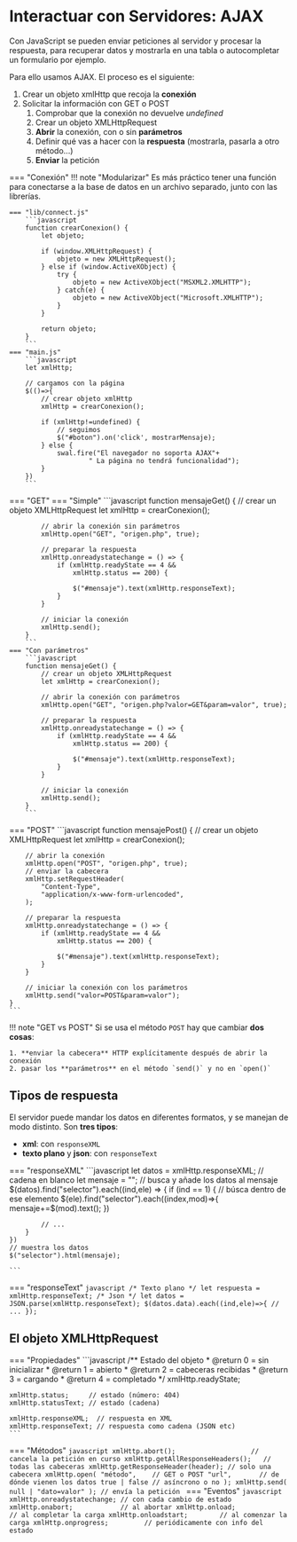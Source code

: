 # Interactuar con Servidores: AJAX

Con JavaScript se pueden enviar peticiones al servidor y procesar la respuesta, para recuperar datos y mostrarla en una tabla o autocompletar un formulario por ejemplo.

Para ello usamos AJAX. El proceso es el siguiente:

1. Crear un objeto xmlHttp que recoja la **conexión**
2. Solicitar la información con GET o POST
    1. Comprobar que la conexión no devuelve _undefined_
    2. Crear un objeto XMLHttpRequest
    3. **Abrir** la conexión, con o sin **parámetros**
    4. Definir qué vas a hacer con la **respuesta** (mostrarla, pasarla a otro método...)
    5. **Enviar** la petición

=== "Conexión"
    !!! note "Modularizar"
        Es más práctico tener una función para conectarse a la base de datos en un archivo separado, junto con las librerías.

    === "lib/connect.js"
        ```javascript
        function crearConexion() {
            let objeto;

            if (window.XMLHttpRequest) {
                objeto = new XMLHttpRequest();
            } else if (window.ActiveXObject) {
                try {
                    objeto = new ActiveXObject("MSXML2.XMLHTTP");
                } catch(e) {
                    objeto = new ActiveXObject("Microsoft.XMLHTTP");
                }
            }

            return objeto;
        }
        ```
    === "main.js"
        ```javascript
        let xmlHttp;

        // cargamos con la página
        $(()=>{
            // crear objeto xmlHttp
            xmlHttp = crearConexion();

            if (xmlHttp!=undefined) {
                // seguimos
                $("#boton").on('click', mostrarMensaje);
            } else {
                swal.fire("El navegador no soporta AJAX"+
                        " La página no tendrá funcionalidad");
            }
        })
        ```
=== "GET"
    === "Simple"
        ```javascript
        function mensajeGet() {
            // crear un objeto XMLHttpRequest
            let xmlHttp = crearConexion();

            // abrir la conexión sin parámetros
            xmlHttp.open("GET", "origen.php", true); 

            // preparar la respuesta
            xmlHttp.onreadystatechange = () => {
                if (xmlHttp.readyState == 4 &&
                    xmlHttp.status == 200) {

                    $("#mensaje").text(xmlHttp.responseText);
                }
            }

            // iniciar la conexión
            xmlHttp.send();
        }
        ```
    === "Con parámetros"
        ```javascript
        function mensajeGet() {
            // crear un objeto XMLHttpRequest
            let xmlHttp = crearConexion();

            // abrir la conexión con parámetros
            xmlHttp.open("GET", "origen.php?valor=GET&param=valor", true); 

            // preparar la respuesta
            xmlHttp.onreadystatechange = () => {
                if (xmlHttp.readyState == 4 &&
                    xmlHttp.status == 200) {

                    $("#mensaje").text(xmlHttp.responseText);
                }
            }

            // iniciar la conexión
            xmlHttp.send();
        }
        ```
=== "POST"
    ```javascript
    function mensajePost() {
        // crear un objeto XMLHttpRequest
        let xmlHttp = crearConexion();

        // abrir la conexión
        xmlHttp.open("POST", "origen.php", true); 
        // enviar la cabecera
        xmlHttp.setRequestHeader(
            "Content-Type",
            "application/x-www-form-urlencoded",
        );

        // preparar la respuesta
        xmlHttp.onreadystatechange = () => {
            if (xmlHttp.readyState == 4 &&
                xmlHttp.status == 200) {

                $("#mensaje").text(xmlHttp.responseText);
            }
        }

        // iniciar la conexión con los parámetros
        xmlHttp.send("valor=POST&param=valor");
    }
    ```

!!! note "GET vs POST"
    Si se usa el método `POST` hay que cambiar **dos cosas**:

    1. **enviar la cabecera** HTTP explícitamente después de abrir la conexión
    2. pasar los **parámetros** en el método `send()` y no en `open()`

## Tipos de respuesta

El servidor puede mandar los datos en diferentes formatos, y se manejan de modo distinto. Son **tres tipos**:

- **xml**: con `responseXML`
- **texto plano** y **json**: con `responseText`

=== "responseXML"
    ```javascript
    let datos = xmlHttp.responseXML;
    // cadena en blanco
    let mensaje = "";
    // busca y añade los datos al mensaje
    $(datos).find("selector").each((ind,ele) => {
        if (ind == 1) {
            // búsca dentro de ese elemento
            $(ele).find("selector").each((index,mod)=>{
                mensaje+=$(mod).text();
            })

            // ...
        }
    })
    // muestra los datos
    $("selector").html(mensaje);
    
    ```
=== "responseText"
    ```javascript
    /* Texto plano */
    let respuesta = xmlHttp.responseText;
    /* Json */
    let datos = JSON.parse(xmlHttp.responseText);
    $(datos.data).each((ind,ele)=>{
        // ...
    });
    ```

## El objeto XMLHttpRequest

=== "Propiedades"
    ```javascript
    /** Estado del objeto
     * @return 0 = sin inicializar
     * @return 1 = abierto
     * @return 2 = cabeceras recibidas
     * @return 3 = cargando
     * @return 4 = completado
     */
    xmlHttp.readyState;

    xmlHttp.status;     // estado (número: 404)
    xmlHttp.statusText; // estado (cadena)

    xmlHttp.responseXML;  // respuesta en XML
    xmlHttp.responseText; // respuesta como cadena (JSON etc)
    ```
=== "Métodos"
    ```javascript
    xmlHttp.abort();                   // cancela la petición en curso
    xmlHttp.getAllResponseHeaders();   // todas las cabeceras
    xmlHttp.getResponseHeader(header); // solo una cabecera
    xmlHttp.open(
        "método",    // GET o POST
        "url",       // de dónde vienen los datos
        true | false // asíncrono o no
    );
    xmlHttp.send( null | "dato=valor" ); // envía la petición
    ```
=== "Eventos"
    ```javascript
    xmlHttp.onreadystatechange; // con cada cambio de estado
    xmlHttp.onabort;            // al abortar
    xmlHttp.onload;             // al completar la carga
    xmlHttp.onloadstart;        // al comenzar la carga
    xmlHttp.onprogress;         // periódicamente con info del estado
    ```
